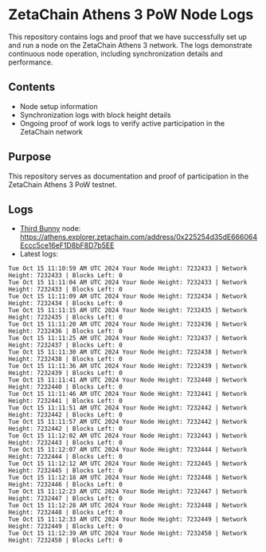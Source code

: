 # ZetaChain Athens 3 PoW Node Logs
This repository contains logs and proof that we have successfully set up and run a node on the ZetaChain Athens 3 network. The logs demonstrate continuous node operation, including synchronization details and performance.

## Contents
- Node setup information
- Synchronization logs with block height details
- Ongoing proof of work logs to verify active participation in the ZetaChain network

## Purpose
This repository serves as documentation and proof of participation in the ZetaChain Athens 3 PoW testnet.

## Logs

- [Third Bunny](https://thirdbunny.xyz/) node: https://athens.explorer.zetachain.com/address/0x225254d35dE666064Eccc5ce16eF1D8bF8D7b5EE
- Latest logs:
```
Tue Oct 15 11:10:59 AM UTC 2024 Your Node Height: 7232433 | Network Height: 7232433 | Blocks Left: 0
Tue Oct 15 11:11:04 AM UTC 2024 Your Node Height: 7232433 | Network Height: 7232433 | Blocks Left: 0
Tue Oct 15 11:11:09 AM UTC 2024 Your Node Height: 7232434 | Network Height: 7232434 | Blocks Left: 0
Tue Oct 15 11:11:15 AM UTC 2024 Your Node Height: 7232435 | Network Height: 7232435 | Blocks Left: 0
Tue Oct 15 11:11:20 AM UTC 2024 Your Node Height: 7232436 | Network Height: 7232436 | Blocks Left: 0
Tue Oct 15 11:11:25 AM UTC 2024 Your Node Height: 7232437 | Network Height: 7232437 | Blocks Left: 0
Tue Oct 15 11:11:30 AM UTC 2024 Your Node Height: 7232438 | Network Height: 7232438 | Blocks Left: 0
Tue Oct 15 11:11:36 AM UTC 2024 Your Node Height: 7232439 | Network Height: 7232439 | Blocks Left: 0
Tue Oct 15 11:11:41 AM UTC 2024 Your Node Height: 7232440 | Network Height: 7232440 | Blocks Left: 0
Tue Oct 15 11:11:46 AM UTC 2024 Your Node Height: 7232441 | Network Height: 7232441 | Blocks Left: 0
Tue Oct 15 11:11:51 AM UTC 2024 Your Node Height: 7232442 | Network Height: 7232442 | Blocks Left: 0
Tue Oct 15 11:11:57 AM UTC 2024 Your Node Height: 7232442 | Network Height: 7232442 | Blocks Left: 0
Tue Oct 15 11:12:02 AM UTC 2024 Your Node Height: 7232443 | Network Height: 7232443 | Blocks Left: 0
Tue Oct 15 11:12:07 AM UTC 2024 Your Node Height: 7232444 | Network Height: 7232444 | Blocks Left: 0
Tue Oct 15 11:12:12 AM UTC 2024 Your Node Height: 7232445 | Network Height: 7232445 | Blocks Left: 0
Tue Oct 15 11:12:18 AM UTC 2024 Your Node Height: 7232446 | Network Height: 7232446 | Blocks Left: 0
Tue Oct 15 11:12:23 AM UTC 2024 Your Node Height: 7232447 | Network Height: 7232447 | Blocks Left: 0
Tue Oct 15 11:12:28 AM UTC 2024 Your Node Height: 7232448 | Network Height: 7232448 | Blocks Left: 0
Tue Oct 15 11:12:33 AM UTC 2024 Your Node Height: 7232449 | Network Height: 7232449 | Blocks Left: 0
Tue Oct 15 11:12:39 AM UTC 2024 Your Node Height: 7232450 | Network Height: 7232450 | Blocks Left: 0
```
